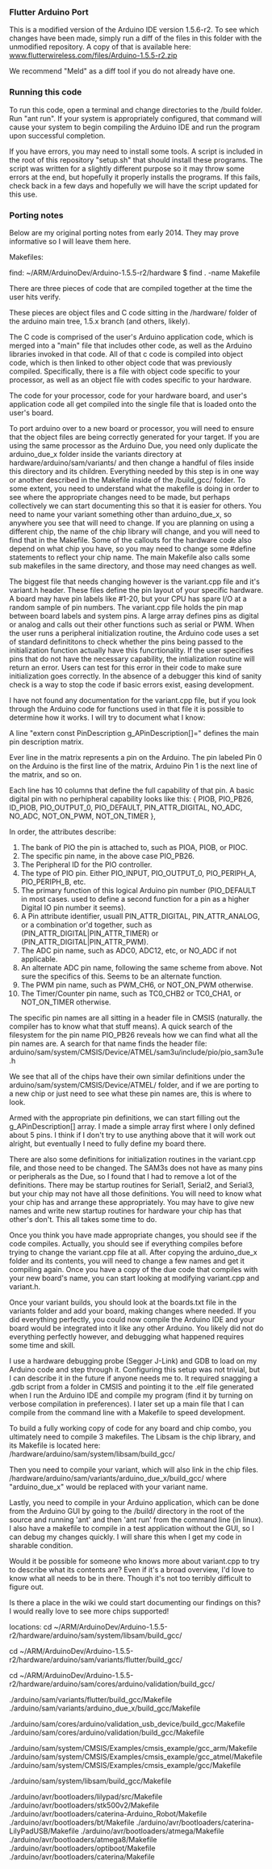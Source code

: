 ### Flutter Arduino Port
This is a modified version of the Arduino IDE version 1.5.6-r2. To see which changes have been made, simply run a diff of the files in this folder with the unmodified repository. A copy of that is available here:
www.flutterwireless.com/files/Arduino-1.5.5-r2.zip

We recommend "Meld" as a diff tool if you do not already have one.

### Running this code
To run this code, open a terminal and change directories to the /build folder. Run "ant run". If your system is appropriately configured, that command will cause your system to begin compiling the Arduino IDE and run the program upon successful completion.

If you have errors, you may need to install some tools. A script is included in the root of this repository "setup.sh" that should install these programs. The script was written for a slightly different purpose so it may throw some errors at the end, but hopefully it properly installs the programs. If this fails, check back in a few days and hopefully we will have the script updated for this use.


### Porting notes

Below are my original porting notes from early 2014. They may prove informative so I will leave them here.

Makefiles:

find:
~/ARM/ArduinoDev/Arduino-1.5.5-r2/hardware $ find . -name Makefile

There are three pieces of code that are compiled together at the time the user hits verify.

These pieces are object files and C code sitting in the /hardware/ folder of the arduino main tree, 1.5.x branch (and others, likely).

The C code is comprised of the user's Arduino application code, which is merged into a "main" file that includes other code, as well as the Arduino libraries invoked in that code. All of that c code is compiled into object code, which is then linked to other object code that was previously compiled. Specifically, there is a file with object code specific to your processor, as well as an object file with codes specific to your hardware.

The code for your processor, code for your hardware board, and user's application code all get compiled into the single file that is loaded onto the user's board.

To port arduino over to a new board or processor, you will need to ensure that the object files are being correctly generated for your target. If you are using the same processor as the Arduino Due, you need only duplicate the arduino_due_x folder inside the variants directory at hardware/arduino/sam/variants/ and then change a handful of files inside this directory and its children. Everything needed by this step is in one way or another described in the Makefile inside of the /build_gcc/ folder. To some extent, you need to understand what the makefile is doing in order to see where the appropriate changes need to be made, but perhaps collectively we can start documenting this so that it is easier for others. You need to name your variant something other than arduino_due_x, so anywhere you see that will need to change. If you are planning on using a different chip, the name of the chip library will change, and you will need to find that in the Makefile. Some of the callouts for the hardware code also depend on what chip you have, so you may need to change some #define statements to reflect your chip name. The main Makefile also calls some sub makefiles in the same directory, and those may need changes as well.

The biggest file that needs changing however is the variant.cpp file and it's variant.h header. These files define the pin layout of your specific hardware. A board may have pin labels like #1-20, but your CPU has spare I/O at a random sample of pin numbers. The variant.cpp file holds the pin map between board labels and system pins. A large array defines pins as digital or analog and calls out their other functions such as serial or PWM. When the user runs a peripheral initialization routine, the Arduino code uses a set of standard definititons to check whether the pins being passed to the initialization function actually have this funcrtionality. If the user specifies pins that do not have the necessary capability, the intialization routine will return an error. Users can test for this error in their code to make sure initialization goes correctly. In the absence of a debugger this kind of sanity check is a way to stop the code if basic errors exist, easing development.

I have not found any documentation for the variant.cpp file, but if you look through the Arduino code for functions used in that file it is possible to determine how it works. I will try to document what I know:

A line "extern const PinDescription g_APinDescription[]=" defines the main pin description matrix.

Ever line in the matrix represents a pin on the Arduino. The pin labeled Pin 0 on the Arduino is the first line of the matrix, Arduino Pin 1 is the next line of the matrix, and so on.

Each line has 10 columns that define the full capability of that pin. A basic digital pin with no perhipheral capability looks like this:
{ PIOB, PIO_PB26, ID_PIOB, PIO_OUTPUT_0, PIO_DEFAULT, PIN_ATTR_DIGITAL, NO_ADC, NO_ADC, NOT_ON_PWM,  NOT_ON_TIMER },

In order, the attributes describe:
1) The bank of PIO the pin is attached to, such as PIOA, PIOB, or PIOC.
2) The specific pin name, in the above case PIO_PB26.
3) The Peripheral ID for the PIO controller.
4) The type of PIO pin. Either PIO_INPUT, PIO_OUTPUT_0, PIO_PERIPH_A, PIO_PERIPH_B, etc.
5) The primary function of this logical Arduino pin number (PIO_DEFAULT in most cases. used to define a second function for a pin as a higher Digital IO pin number it seems).
6) A Pin attribute identifier, usuall PIN_ATTR_DIGITAL, PIN_ATTR_ANALOG, or a combination or'd together, such as (PIN_ATTR_DIGITAL|PIN_ATTR_TIMER) or (PIN_ATTR_DIGITAL|PIN_ATTR_PWM).
7) The ADC pin name, such as ADC0, ADC12, etc, or NO_ADC if not applicable.
8) An alternate ADC pin name, following the same scheme from above. Not sure the specifics of this. Seems to be an alternate function.
9) The PWM pin name, such as PWM_CH6, or NOT_ON_PWM otherwise.
10) The Timer/Counter pin name, such as TC0_CHB2 or TC0_CHA1, or NOT_ON_TIMER otherwise.


The specific pin names are all sitting in a header file in CMSIS (naturally. the compiler has to know what that stuff means). A quick search of the filesystem for the pin name PIO_PB26 reveals how we can find what all the pin names are. A search for that name finds the header file:
arduino/sam/system/CMSIS/Device/ATMEL/sam3u/include/pio/pio_sam3u1e.h

We see that all of the chips have their own similar definitions under the arduino/sam/system/CMSIS/Device/ATMEL/ folder, and if we are porting to a new chip or just need to see what these pin names are, this is where to look.

Armed with the appropriate pin definitions, we can start filling out the g_APinDescription[] array. I made a simple array first where I only defined about 5 pins. I think if I don't try to use anything above that it will work out alright, but eventually I need to fully define my board there.

There are also some definitions for initialization routines in the variant.cpp file, and those need to be changed. The SAM3s does not have as many pins or peripherals as the Due, so I found that I had to remove a lot of the definitions. There may be startup routines for Serial1, Serial2, and Serial3, but your chip may not have all those definitions. You will need to know what your chip has and arrange these appropriately. You may have to give new names and write new startup routines for hardware your chip has that other's don't. This all takes some time to do.

Once you think you have made appropriate changes, you should see if the code compiles. Actually, you should see if everything compiles before trying to change the variant.cpp file at all. After copying the arduino_due_x folder and its contents, you will need to change a few names and get it compiling again. Once you have a copy of the due code that compiles with your new board's name, you can start looking at modifying variant.cpp and variant.h.

Once your variant builds, you should look at the boards.txt file in the variants folder and add your board, making changes where needed. If you did everything perfectly, you could now compile the Arduino IDE and your board would be integrated into it like any other Arduino. You likely did not do everything perfectly however, and debugging what happened requires some time and skill.

I use a hardware debugging probe (Segger J-Link) and GDB to load on my Arduino code and step through it. Configuring this setup was not trivial, but I can describe it in the future if anyone needs me to. It required snagging a .gdb script from a folder in CMSIS and pointing it to the .elf file generated when I run the Arduino IDE and compile my program (find it by turning on verbose compilation in preferences). I later set up a main file that I can compile from the command line with a Makefile to speed development.

To build a fully working copy of code for any board and chip combo, you ultimately need to compile 3 makefiles. The Libsam is the chip library, and its Makefile is located here:
/hardware/arduino/sam/system/libsam/build_gcc/

Then you need to compile your variant, which will also link in the chip files.
/hardware/arduino/sam/variants/arduino_due_x/build_gcc/
where "arduino_due_x" would be replaced with your variant name.

Lastly, you need to compile in your Arduino application, which can be done from the Arduino GUI by going to the /build/ directory in the root of the source and running 'ant' and then 'ant run' from the command line (in linux).
I also have a makefile to compile in a test application without the GUI, so I can debug my changes quickly. I will share this when I get my code in sharable condition.

Would it be possible for someone who knows more about variant.cpp to try to describe what its contents are? Even if it's a broad overview, I'd love to know what all needs to be in there. Though it's not too terribly difficult to figure out.

Is there a place in the wiki we could start documenting our findings on this? I would really love to see more chips supported!

locations:
cd ~/ARM/ArduinoDev/Arduino-1.5.5-r2/hardware/arduino/sam/system/libsam/build_gcc/

cd ~/ARM/ArduinoDev/Arduino-1.5.5-r2/hardware/arduino/sam/variants/flutter/build_gcc/

cd ~/ARM/ArduinoDev/Arduino-1.5.5-r2/hardware/arduino/sam/cores/arduino/validation/build_gcc/





./arduino/sam/variants/flutter/build_gcc/Makefile
./arduino/sam/variants/arduino_due_x/build_gcc/Makefile

./arduino/sam/cores/arduino/validation_usb_device/build_gcc/Makefile
./arduino/sam/cores/arduino/validation/build_gcc/Makefile

./arduino/sam/system/CMSIS/Examples/cmsis_example/gcc_arm/Makefile
./arduino/sam/system/CMSIS/Examples/cmsis_example/gcc_atmel/Makefile
./arduino/sam/system/CMSIS/Examples/cmsis_example/gcc/Makefile

./arduino/sam/system/libsam/build_gcc/Makefile


./arduino/avr/bootloaders/lilypad/src/Makefile
./arduino/avr/bootloaders/stk500v2/Makefile
./arduino/avr/bootloaders/caterina-Arduino_Robot/Makefile
./arduino/avr/bootloaders/bt/Makefile
./arduino/avr/bootloaders/caterina-LilyPadUSB/Makefile
./arduino/avr/bootloaders/atmega/Makefile
./arduino/avr/bootloaders/atmega8/Makefile
./arduino/avr/bootloaders/optiboot/Makefile
./arduino/avr/bootloaders/caterina/Makefile


